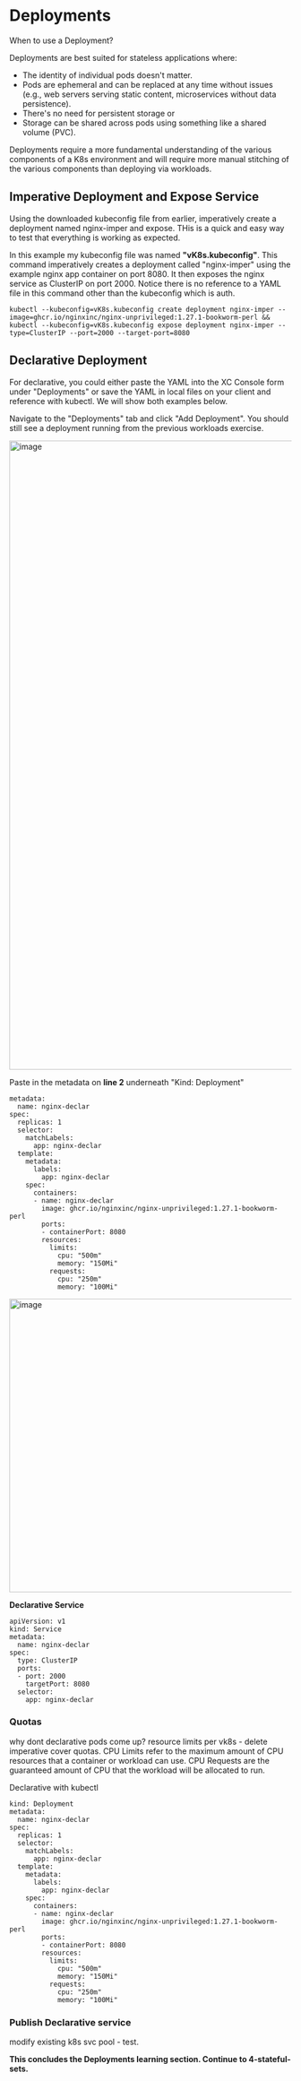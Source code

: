 # Deployments

When to use a Deployment?

Deployments are best suited for stateless applications where:
* The identity of individual pods doesn't matter.
* Pods are ephemeral and can be replaced at any time without issues (e.g., web servers serving static content, microservices without data persistence).
* There's no need for persistent storage or
* Storage can be shared across pods using something like a shared volume (PVC).

Deployments require a more fundamental understanding of the various components of a K8s environment and will require more manual stitching of the various components than deploying via workloads.  

## Imperative Deployment and Expose Service
Using the downloaded kubeconfig file from earlier, imperatively create a deployment named nginx-imper and expose. THis is a quick and easy way to test that everything is working as expected. 

In this example my kubeconfig file was named **"vK8s.kubeconfig"**. This command imperatively creates a deployment called "nginx-imper" using the example nginx app container on port 8080. It then exposes the nginx service as ClusterIP on port 2000. Notice there is no reference to a YAML file in this command other than the kubeconfig which is auth. 

```
kubectl --kubeconfig=vK8s.kubeconfig create deployment nginx-imper --image=ghcr.io/nginxinc/nginx-unprivileged:1.27.1-bookworm-perl && kubectl --kubeconfig=vK8s.kubeconfig expose deployment nginx-imper --type=ClusterIP --port=2000 --target-port=8080
```

## Declarative Deployment
For declarative, you could either paste the YAML into the XC Console form under "Deployments" or save the YAML in local files on your client and reference with kubectl. We will show both examples below. 

Navigate to the "Deployments" tab and click "Add Deployment". You should still see a deployment running from the previous workloads exercise. 

<img width="1123" alt="image" src="https://github.com/user-attachments/assets/00bf5427-ac7c-48f3-a6de-b49732eb95f7">

Paste in the metadata on **line 2** underneath "Kind: Deployment"

```
metadata:
  name: nginx-declar
spec:
  replicas: 1
  selector:
    matchLabels:
      app: nginx-declar
  template:
    metadata:
      labels:
        app: nginx-declar
    spec:
      containers:
      - name: nginx-declar
        image: ghcr.io/nginxinc/nginx-unprivileged:1.27.1-bookworm-perl
        ports:
        - containerPort: 8080
        resources:
          limits:
            cpu: "500m"
            memory: "150Mi"
          requests:
            cpu: "250m"
            memory: "100Mi"
```

<img width="524" alt="image" src="https://github.com/user-attachments/assets/466c4e47-2206-4429-9323-f06010959221">


**Declarative Service**
```
apiVersion: v1
kind: Service
metadata:
  name: nginx-declar
spec:
  type: ClusterIP
  ports:
  - port: 2000
    targetPort: 8080
  selector:
    app: nginx-declar

```

### Quotas

why dont declarative pods come up? resource limits per vk8s - delete imperative 
cover quotas. CPU Limits refer to the maximum amount of CPU resources that a container or workload can use.
CPU Requests are the guaranteed amount of CPU that the workload will be allocated to run.


Declarative with kubectl

```
kind: Deployment
metadata:
  name: nginx-declar
spec:
  replicas: 1
  selector:
    matchLabels:
      app: nginx-declar
  template:
    metadata:
      labels:
        app: nginx-declar
    spec:
      containers:
      - name: nginx-declar
        image: ghcr.io/nginxinc/nginx-unprivileged:1.27.1-bookworm-perl
        ports:
        - containerPort: 8080
        resources:
          limits:
            cpu: "500m"
            memory: "150Mi"
          requests:
            cpu: "250m"
            memory: "100Mi"
```






### Publish Declarative service
modify existing k8s svc pool - test. 

**This concludes the Deployments learning section. Continue to 4-stateful-sets.**


